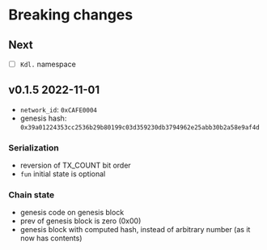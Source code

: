 # Breaking changes

## Next

- [ ] `Kdl.` namespace

## v0.1.5 2022-11-01

- `network_id`: `0xCAFE0004`
- genesis hash: `0x39a01224353cc2536b29b80199c03d359230db3794962e25abb30b2a58e9af4d`

### Serialization

- reversion of TX_COUNT bit order
- `fun` initial state is optional

### Chain state

- genesis code on genesis block
- prev of genesis block is zero (0x00)
- genesis block with computed hash, instead of arbitrary number (as it now has
  contents)
